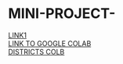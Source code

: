 # MINI-PROJECT-

[LINK1](https://docs.google.com/document/d/1-hfm4dEzbhrT8Yn3xznsAeVFJvBr_MbU2qdwYV_bRnM/edit?usp=sharing)
<br>
[LINK TO GOOGLE COLAB](https://colab.research.google.com/drive/1MvLljbzb1wJdsrzpBm109grUli1zb50b)
<br>
[DISTRICTS COLB](https://colab.research.google.com/drive/1OVJyuLJ1E5HgQ2Yi5raFddf2JCw6f1j9?authuser=2)
